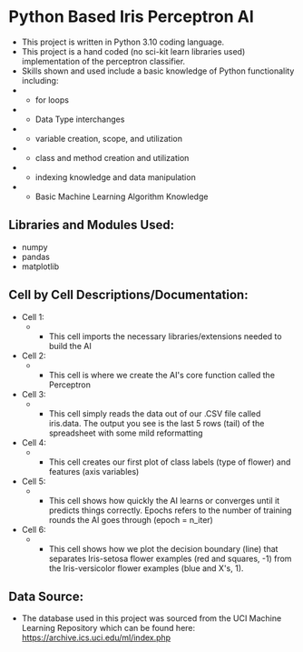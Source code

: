 # Python Based Iris Perceptron AI
- This project is written in Python 3.10 coding language.
-  This project is a hand coded (no sci-kit learn libraries used) implementation of the perceptron classifier.
-  Skills shown and used include a basic knowledge of Python functionality including:
  - - for loops
  - - Data Type interchanges
  - - variable creation, scope, and utilization
  - - class and method creation and utilization
  - - indexing knowledge and data manipulation
  - - Basic Machine Learning Algorithm Knowledge

## Libraries and Modules Used:
- numpy
- pandas
- matplotlib

## Cell by Cell Descriptions/Documentation:
- Cell 1:
  - - This cell imports the necessary libraries/extensions needed to build the AI
- Cell 2:
  - - This cell is where we create the AI's core function called the Perceptron
- Cell 3:
  - - This cell simply reads the data out of our .CSV file called iris.data. The output you see is the last 5 rows (tail) of the spreadsheet with some mild reformatting
- Cell 4:
  - - This cell creates our first plot of class labels (type of flower) and features (axis variables)
- Cell 5:
  - - This cell shows how quickly the AI learns or converges until it predicts things correctly. Epochs refers to the number of training rounds the AI goes through (epoch = n_iter)
- Cell 6:
  - - This cell shows how we plot the decision boundary (line) that separates Iris-setosa flower examples (red and squares, -1) from the Iris-versicolor flower examples (blue and X's, 1).
  
## Data Source:
- The database used in this project was sourced from the UCI Machine Learning Repository which can be found here: https://archive.ics.uci.edu/ml/index.php
